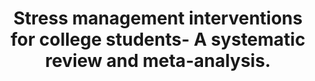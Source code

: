 --- 
abstract: '' 
authors: 
 - Y Amanvermez
 -  M Rahmadiana
 -  E Karyotaki
 -  L de Wit
 -  admin
 -  ...
doi: '10.1111/cpsp.12342' 
featured: false 
publication: '*Clinical Psychology: Science and Practice*, NA' 
publication_short: '' 
publishDate: '2021-01-01' 
title: 'Stress management interventions for college students- A systematic review and meta-analysis.' 
url_code: '' 
url_dataset: '' 
url_pdf: '' 
url_poster: '' 
url_project: '' 
url_slides: '' 
url_source: '' 
url_video: '' 
---